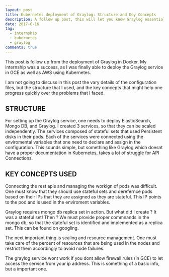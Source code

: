 ```yaml
---
layout: post
title: Kubernetes deployment of Graylog: Structure and Key Concepts
description: A follow up post, this will let you know Graylog essential details required to run in Kubernetes. Lets Start !
date: 2017-6-16
tag:
  - internship
  - kubernetes
  - graylog
comments: true
---
```




This post is follow up from the deployment of Graylog in Docker.
My internship was a success, as I was finally able to deploy the Graylog service in GCE as well as AWS using Kubernetes.

I am not going to discuss in this post the vary details of the configuration files, but the structure that I used, and the key concepts that might help one progress quickly over the problems that I faced.

## STRUCTURE

For setting up the Graylog service, one needs to deploy ElasticSearch, Mongo DB, and Graylog. I created 3 services, so that they can be scaled independently. The services composed of stateful sets that used Persistent disks in their pods. Each of the services were connected using the enviromental variables that one need to declare and assign in the configuration. This sounds simple, but something like Graylog which doesnt have a proper documentation in Kubernetes, takes a lot of struggle for API Connections.

## KEY CONCEPTS USED

Connecting the rest apis and managing the workign of pods was difficult. One must know that they should use stateful sets and derefernce pods based on their IPs that they are assigned as they are  stateful. This IP points to the pod and is used in the enviroment variables.

Graylog requires mongo db replica set in action. But what did I create ? It was a stateful set! Then ? We must provide proper commnands in the mongo db, so that the stateful set is identified and implemented as a replica set. This can be found on googling.

The next important thing is scaling and resource management. One must take care of the percent of resources that are being used in the nodes and restrict them accordingly to avoid node failures. 

The graylog service wont work if you dont allow firewall rules (in GCE) to let access the service from your ip address. This is something of a basic info, but a important one. 


